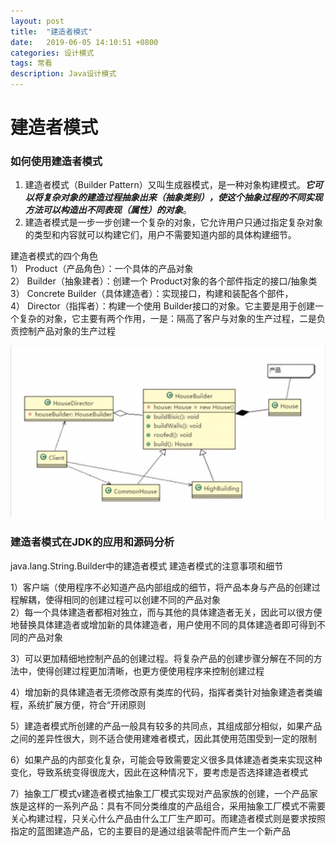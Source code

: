 ```yaml
---
layout: post
title:  "建造者模式"
date:   2019-06-05 14:10:51 +0800
categories: 设计模式
tags: 常看
description: Java设计模式
---
```


# 建造者模式

### 如何使用建造者模式
1. 建造者模式（Builder Pattern）又叫生成器模式，是一种对象构建模式。***它可以将复杂对象的建造过程抽象出来（抽象类别），使这个抽象过程的不同实现方法可以构造出不同表现（属性）的对象***。
2. 建造者模式是一步一步创建一个复杂的对象，它允许用户只通过指定复杂对象的类型和内容就可以构建它们，用户不需要知道内部的具体构建细节。

建造者模式的四个角色    
1） Product（产品角色）：一个具体的产品对象     
2） Builder（抽象建者）：创建一个 Product对象的各个部件指定的接口/抽象类    
3） Concrete Builder（具体建造者）：实现接口，构建和装配各个部件，    
4） Director（指挥者）：构建一个使用 Builder接口的对象。它主要是用于创建一个复杂的对象，它主要有两个作用，一是：隔高了客户与对象的生产过程，二是负贡控制产品对象的生产过程    

![建造者UmL](./BuilderPattern.png)

### 建造者模式在JDK的应用和源码分析
java.lang.String.Builder中的建造者模式
建造者模式的注意事项和细节    

1）客户端（使用程序不必知道产品内部组成的细节，将产品本身与产品的创建过程解耦，使得相同的创建过程可以创建不同的产品对象     
2）每一个具体建造者都相对独立，而与其他的具体建造者无关，因此可以很方便地替换具体建造者或增加新的具体建造者，用户使用不同的具体建造者即可得到不同的产品对象     

3）可以更加精细地控制产品的创建过程。将复杂产品的创建步骤分解在不同的方法中，使得创建过程更加清晰，也更方便使用程序来控制创建过程      

4）增加新的具体建造者无须修改原有类库的代码，指挥者类针对抽象建造者类编程，系统扩展方便，符合“开闭原则    

5）建造者模式所创建的产品一般具有较多的共同点，其组成部分相似，如果产品之间的差异性很大，则不适合使用建难者模式，因此其使用范围受到一定的限制   

6）如果产品的内部变化复杂，可能会导致需要定义很多具体建造者类来实现这种变化，导致系统变得很庞大，因此在这种情况下，要考虑是否选择建造者模式    

7）抽象工厂模式v建造者模式抽象工厂模式实现对产品家族的创建，一个产品家族是这样的一系列产品：具有不同分类维度的产品组合，采用抽象工厂模式不需要关心构建过程，只关心什么产品由什么工厂生产即可。而建造者模式则是要求按照指定的蓝图建造产品，它的主要目的是通过组装零配件而产生一个新产品